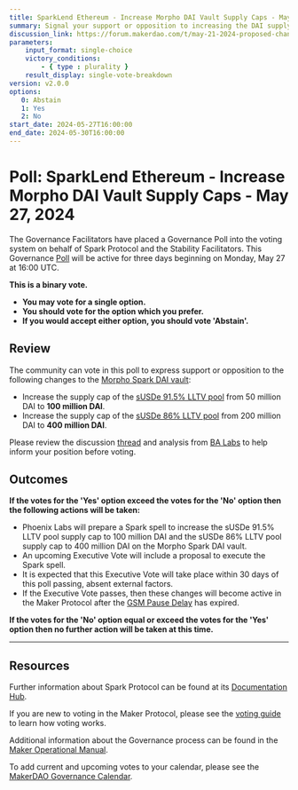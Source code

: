 ```yaml
---
title: SparkLend Ethereum - Increase Morpho DAI Vault Supply Caps - May 27, 2024
summary: Signal your support or opposition to increasing the DAI supply caps for Morpho Spark DAI Vault on Ethereum mainnet.
discussion_link: https://forum.makerdao.com/t/may-21-2024-proposed-changes-to-sparklend-for-upcoming-spell/24327
parameters:
    input_format: single-choice
    victory_conditions:
        - { type : plurality }
    result_display: single-vote-breakdown
version: v2.0.0
options:
   0: Abstain
   1: Yes
   2: No
start_date: 2024-05-27T16:00:00
end_date: 2024-05-30T16:00:00
---
```

# Poll: SparkLend Ethereum - Increase Morpho DAI Vault Supply Caps - May 27, 2024

The Governance Facilitators have placed a Governance Poll into the voting system on behalf of Spark Protocol and the Stability Facilitators. This Governance [Poll](https://manual.makerdao.com/governance/governance-cycle/weekly-governance-cycle#weekly-governance-cycle-definitions-mip16c1) will be active for three days beginning on Monday, May 27 at 16:00 UTC.

**This is a binary vote.**
- **You may vote for a single option.**
- **You should vote for the option which you prefer.**
- **If you would accept either option, you should vote 'Abstain'.**

## Review

The community can vote in this poll to express support or opposition to the following changes to the [Morpho Spark DAI vault](https://morpho.blockanalitica.com/metamorpho/vaults/0x73e65dbd630f90604062f6e02fab9138e713edd9):

- Increase the supply cap of the [sUSDe 91.5% LLTV pool](https://morpho.blockanalitica.com/markets/1247f1c237eceae0602eab1470a5061a6dd8f734ba88c7cdc5d6109fb0026b28/) from 50 million DAI to **100 million DAI**.
- Increase the supply cap of the [sUSDe 86% LLTV pool](https://morpho.blockanalitica.com/markets/39d11026eae1c6ec02aa4c0910778664089cdd97c3fd23f68f7cd05e2e95af48/) from 200 million DAI to **400 million DAI**.


Please review the discussion [thread](https://forum.makerdao.com/t/may-21-2024-proposed-changes-to-sparklend-for-upcoming-spell/24327) and analysis from [BA Labs](https://forum.makerdao.com/t/may-21-2024-proposed-changes-to-sparklend-for-upcoming-spell/24327/2) to help inform your position before voting.

## Outcomes

**If the votes for the 'Yes' option exceed the votes for the 'No' option then the following actions will be taken:**
- Phoenix Labs will prepare a Spark spell to increase the sUSDe 91.5% LLTV pool supply cap to 100 million DAI and the sUSDe 86% LLTV pool supply cap to 400 million DAI on the Morpho Spark DAI vault.
- An upcoming Executive Vote will include a proposal to execute the Spark spell.
- It is expected that this Executive Vote will take place within 30 days of this poll passing, absent external factors.
- If the Executive Vote passes, then these changes will become active in the Maker Protocol after the [GSM Pause Delay](https://manual.makerdao.com/parameter-index/core/param-gsm-pause-delay) has expired.

**If the votes for the 'No' option equal or exceed the votes for the 'Yes' option then no further action will be taken at this time.**

---

## Resources

Further information about Spark Protocol can be found at its [Documentation Hub](https://docs.sparkprotocol.io/hub).

If you are new to voting in the Maker Protocol, please see the [voting guide](https://manual.makerdao.com/governance/voting-in-makerdao/on-chain-governance) to learn how voting works.

Additional information about the Governance process can be found in the [Maker Operational Manual](https://manual.makerdao.com).

To add current and upcoming votes to your calendar, please see the [MakerDAO Governance Calendar](https://manual.makerdao.com/makerdao/calendars/governance-calendar).
